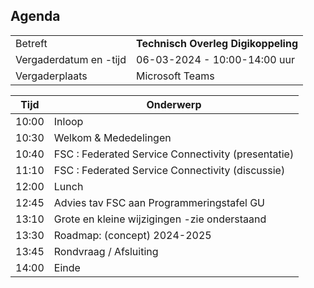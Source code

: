 ## Agenda

|  |   |
|------------------------|-------------------------------------| 
| Betreft  | **Technisch Overleg Digikoppeling** |
| Vergaderdatum en -tijd | 06-03-2024 - 10:00-14:00 uur  |
| Vergaderplaats  | Microsoft Teams |


| Tijd | Onderwerp |
| --- | --- |
| 10:00 | Inloop        | 
| 10:30 | Welkom & Mededelingen        |    
| 10:40 | FSC : Federated Service Connectivity (presentatie) |
| 11:10 | FSC : Federated Service Connectivity (discussie) |
| 12:00 | Lunch|
| 12:45 | Advies tav FSC aan Programmeringstafel GU |
| 13:10 | Grote en kleine wijzigingen -zie onderstaand |
| 13:30 | Roadmap: (concept) 2024-2025 |
| 13:45 | Rondvraag / Afsluiting |
| 14:00 | Einde |
